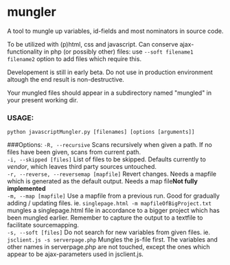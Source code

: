 # mungler
A tool to mungle up variables, id-fields and most nominators in source code. 

To be utilized with (p)html, css and javascript. Can conserve ajax-functionality in php (or possibly other) files: use `--soft filename1 filename2` option to add files which require this.

Developement is still in early beta. Do not use in production environment altough the end result is non-destructive. 

Your mungled files should appear in a subdirectory named "mungled" in your present working dir.



### USAGE:
`python javascriptMungler.py [filenames] [options [arguments]]`

###Options:
`-R, --recursive` Scans recursively when given a path. If no files have been given, scans from current path.  
`-i, --skipped [files]` List of files to be skipped. Defaults currently to *vendor*, which leaves third party sources untouched.  
`-r, --reverse, --reversemap [mapfile]` Revert changes. Needs a mapfile which is generated as the default output. Needs a map file**Not fully implemented**  
`-m, --map [mapfile]` Use a mapfile from a previous run. Good for gradually adding / updating files.
ie. `singlepage.html -m mapfileOfBigProject.txt` mungles a singlepage.html file in accordance to a bigger project which has been mungled earlier. Remember to capture the output to a textfile to facilitate sourcemapping.  
`-s, --soft [files]` Do not search for new variables from given files. 
ie. `jsclient.js -s serverpage.php` Mungles the js-file first. The variables and other names in serverpage.php are not touched, except the ones which appear to be ajax-parameters used in jsclient.js.

